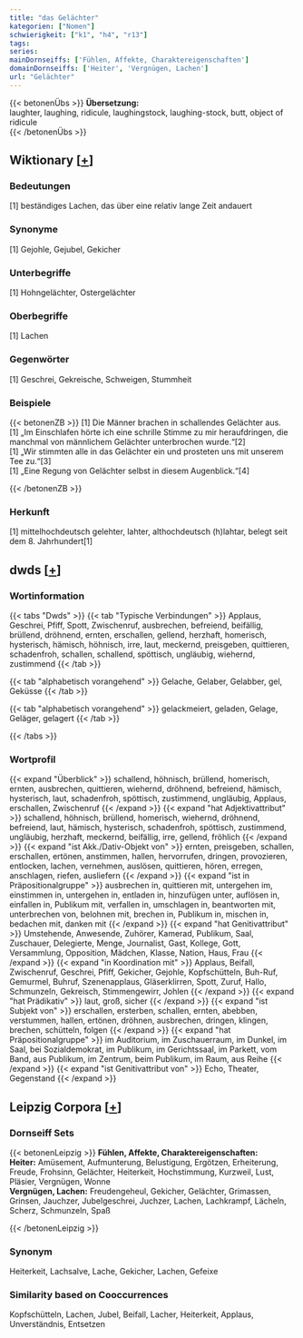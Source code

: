 ```yaml
---
title: "das Gelächter"
kategorien: ["Nomen"]
schwierigkeit: ["k1", "h4", "r13"]
tags:
series:
mainDornseiffs: ['Fühlen, Affekte, Charaktereigenschaften']
domainDornseiffs: ['Heiter', 'Vergnügen, Lachen']
url: "Gelächter"
---
```


{{< betonenÜbs >}}
**Übersetzung:**  
laughter, laughing, ridicule, laughingstock, laughing-stock, butt, object of ridicule  
{{< /betonenÜbs >}}

## Wiktionary [[+](https://de.wiktionary.org/wiki/Gelächter)]

### Bedeutungen
[1] beständiges Lachen, das über eine relativ lange Zeit andauert  

### Synonyme
[1] Gejohle, Gejubel, Gekicher  

### Unterbegriffe
[1] Hohngelächter, Ostergelächter  

### Oberbegriffe
[1] Lachen  

### Gegenwörter
[1] Geschrei, Gekreische, Schweigen, Stummheit  

### Beispiele
{{< betonenZB >}}
[1] Die Männer brachen in schallendes Gelächter aus.  
[1] „Im Einschlafen hörte ich eine schrille Stimme zu mir heraufdringen, die manchmal von männlichem Gelächter unterbrochen wurde.“[2]  
[1] „Wir stimmten alle in das Gelächter ein und prosteten uns mit unserem Tee zu.“[3]  
[1] „Eine Regung von Gelächter selbst in diesem Augenblick.“[4]  

{{< /betonenZB >}}
### Herkunft
[1] mittelhochdeutsch gelehter, lahter, althochdeutsch (h)lahtar, belegt seit dem 8. Jahrhundert[1]  



## dwds [[+](https://www.dwds.de/wb/Gelächter)]

### Wortinformation
{{< tabs "Dwds" >}}
{{< tab "Typische Verbindungen" >}}
Applaus, Geschrei, Pfiff, Spott, Zwischenruf, ausbrechen, befreiend, beifällig, brüllend, dröhnend, ernten, erschallen, gellend, herzhaft, homerisch, hysterisch, hämisch, höhnisch, irre, laut, meckernd, preisgeben, quittieren, schadenfroh, schallen, schallend, spöttisch, ungläubig, wiehernd, zustimmend
{{< /tab >}}

{{< tab "alphabetisch vorangehend" >}}
Gelache, Gelaber, Gelabber, gel, Geküsse
{{< /tab >}}

{{< tab "alphabetisch vorangehend" >}}
gelackmeiert, geladen, Gelage, Geläger, gelagert
{{< /tab >}}

{{< /tabs >}}

### Wortprofil
{{< expand "Überblick" >}} schallend, höhnisch, brüllend, homerisch, ernten, ausbrechen, quittieren, wiehernd, dröhnend, befreiend, hämisch, hysterisch, laut, schadenfroh, spöttisch, zustimmend, ungläubig, Applaus, erschallen, Zwischenruf {{< /expand >}}
{{< expand "hat Adjektivattribut" >}} schallend, höhnisch, brüllend, homerisch, wiehernd, dröhnend, befreiend, laut, hämisch, hysterisch, schadenfroh, spöttisch, zustimmend, ungläubig, herzhaft, meckernd, beifällig, irre, gellend, fröhlich {{< /expand >}}
{{< expand "ist Akk./Dativ-Objekt von" >}} ernten, preisgeben, schallen, erschallen, ertönen, anstimmen, hallen, hervorrufen, dringen, provozieren, entlocken, lachen, vernehmen, auslösen, quittieren, hören, erregen, anschlagen, riefen, ausliefern {{< /expand >}}
{{< expand "ist in Präpositionalgruppe" >}} ausbrechen in, quittieren mit, untergehen im, einstimmen in, untergehen in, entladen in, hinzufügen unter, auflösen in, einfallen in, Publikum mit, verfallen in, umschlagen in, beantworten mit, unterbrechen von, belohnen mit, brechen in, Publikum in, mischen in, bedachen mit, danken mit {{< /expand >}}
{{< expand "hat Genitivattribut" >}} Umstehende, Anwesende, Zuhörer, Kamerad, Publikum, Saal, Zuschauer, Delegierte, Menge, Journalist, Gast, Kollege, Gott, Versammlung, Opposition, Mädchen, Klasse, Nation, Haus, Frau {{< /expand >}}
{{< expand "in Koordination mit" >}} Applaus, Beifall, Zwischenruf, Geschrei, Pfiff, Gekicher, Gejohle, Kopfschütteln, Buh-Ruf, Gemurmel, Buhruf, Szenenapplaus, Gläserklirren, Spott, Zuruf, Hallo, Schmunzeln, Gekreisch, Stimmengewirr, Johlen {{< /expand >}}
{{< expand "hat Prädikativ" >}} laut, groß, sicher {{< /expand >}}
{{< expand "ist Subjekt von" >}} erschallen, ersterben, schallen, ernten, abebben, verstummen, hallen, ertönen, dröhnen, ausbrechen, dringen, klingen, brechen, schütteln, folgen {{< /expand >}}
{{< expand "hat Präpositionalgruppe" >}} im Auditorium, im Zuschauerraum, im Dunkel, im Saal, bei Sozialdemokrat, im Publikum, im Gerichtssaal, im Parkett, vom Band, aus Publikum, im Zentrum, beim Publikum, im Raum, aus Reihe {{< /expand >}}
{{< expand "ist Genitivattribut von" >}} Echo, Theater, Gegenstand {{< /expand >}}

## Leipzig Corpora [[+](https://corpora.uni-leipzig.de/en/res?word=Gelächter&corpusId=deu_newscrawl-public_2018)]

### Dornseiff Sets
{{< betonenLeipzig >}}
**Fühlen, Affekte, Charaktereigenschaften:**  
**Heiter:** Amüsement, Aufmunterung, Belustigung, Ergötzen, Erheiterung, Freude, Frohsinn, Gelächter, Heiterkeit, Hochstimmung, Kurzweil, Lust, Pläsier, Vergnügen, Wonne  
**Vergnügen, Lachen:** Freudengeheul, Gekicher, Gelächter, Grimassen, Grinsen, Jauchzer, Jubelgeschrei, Juchzer, Lachen, Lachkrampf, Lächeln, Scherz, Schmunzeln, Spaß  

{{< /betonenLeipzig >}}

### Synonym
Heiterkeit, Lachsalve, Lache, Gekicher, Lachen, Gefeixe


### Similarity based on Cooccurrences
Kopfschütteln, Lachen, Jubel, Beifall, Lacher, Heiterkeit, Applaus, Unverständnis, Entsetzen

